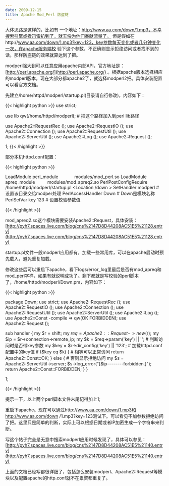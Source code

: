 ```yaml
---
date: 2009-12-15
title: Apache Mod_Perl 防盗链
---
```


大体思路是这样的，比如有 一个地址：http://www.aa.com/down/1.mp3，不幸搜索引擎或者迅雷扒到了，就无偿为他们奉献流量了。 但是假如在http://www.aa.com/down/1.mp3?key=123，key参数每天变化或者几分钟变化一次，在apache服务端校 验下这个参数，不正确则显示拒绝访问或者找不到的话，那样防盗链的效果就算达到了把。

modperl强大到可以任意应用apache内部API，官方地址是：[http://perl.apache.org/](http://perl.apache.org/) 。根据apache版本选择相应的modperl版本，现在大部分都apache2了，就选择modperl2把。具体安装配置可以看官方文档。

先建立/home/httpd/modperl/startup.pl(目录请自行修改)，内容如下：

{{< highlight python >}}
use strict;

use lib qw(/home/httpd/modperl); # 把这个路径加入到perl lib路径

use Apache2::RequestRec ();
use Apache2::RequestIO ();
use Apache2::Connection ();
use Apache2::RequestUtil ();
use Apache2::ServerUtil ();
use Apache2::Log ();
use Apache2::Request ();

1;
{{< /highlight >}}

部分本机httpd.conf配置：

{{< highlight python >}}

LoadModule perl_module                modules/mod_perl.so
LoadModule apreq_module             modules/mod_apreq2.so
PerlPostConfigRequire /home/httpd/modperl/startup.pl
<Location /down >
    SetHandler modperl # 设置该目录交给modper处理
    PerlAccessHandler Down # Down是模块名称
    PerlSetVar key 123 # 设置校验参数值
</Location>

{{< /highlight >}}

mod_apreq2.so这个模块需要安装Apache2::Request，具体安装：[http://pyh7.spaces.live.com/blog/cns%2147D8D44208AC51E5%21128.entry](http://pyh7.spaces.live.com/blog/cns%2147D8D44208AC51E5%21128.entry)

startup.pl文件一般modperl应用都有，加载一些常用库，可以在apache启动时预先载入，避免重复加载。

修改这些后可以重启下apache，看下logs/error_log里最后是否有mod_apreq和mod_perl字样，如果有就说明成功了。剩下都就是写校验的perl脚本了，/home/httpd/modperl/Down.pm，内容如下：

{{< highlight python >}}

package Down;
use strict;
use Apache2::RequestRec ();
use Apache2::RequestIO ();
use Apache2::Connection ();
use Apache2::RequestUtil ();
use Apache2::ServerUtil ();
use Apache2::Log ();
use Apache2::Const -compile => qw(OK FORBIDDEN);
use Apache2::Request ();

sub handler {
    my $r = shift;
    my $req = Apache2::Request->new($r);
    my $ip = $r->connection->remote_ip;
    my $k = $req->param('key') || ''; # 判断访问时是否带key参数
    my $key = $r->dir_config('key') || '123'; # 加载httpd.conf配置中的key值
    if ($key eq $k) { # 相等可以正常访问
        return Apache2::Const::OK;
    } else { # 否则显示拒绝访问
        my $s = Apache2::ServerUtil->server;
        $s->log_error("[$ip--------forbidden.]");
        return Apache2::Const::FORBIDDEN;
    }
}

1;

{{< /highlight >}}

提示一下，以上两个perl脚本文件末尾记得加上1;

重启下apache。现在可以通过http://www.aa.com/down/1.mp3和http://www.aa.com/down /1.mp3?key=123测试下。可以看见不加参数拒绝访问了把。这里只是简单的判断，实际上可以根据日期或者IP加密生成一个字符串来判断。

写这个帖子完全是无意中搜索modperl应用时候发现了，具体可以参见：
[http://pyh7.spaces.live.com/blog/cns%2147D8D44208AC51E5%21140.entry](http://pyh7.spaces.live.com/blog/cns%2147D8D44208AC51E5%21140.entry)

上面的文档已经写都很详细了，包括怎么安装modperl、Apache2::Request等模块以及配置apache的http.conf就不在累赘都重复了。

